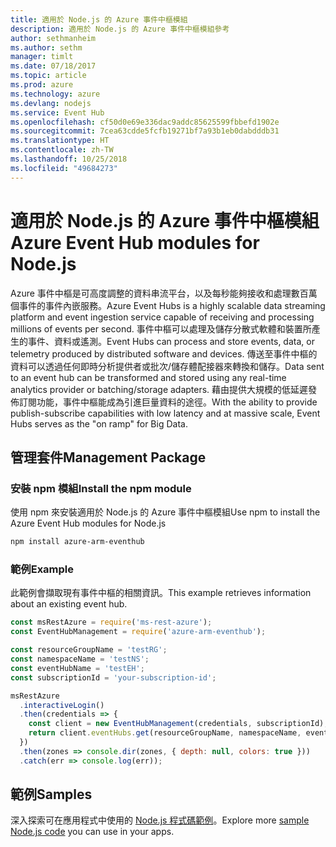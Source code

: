 ```yaml
---
title: 適用於 Node.js 的 Azure 事件中樞模組
description: 適用於 Node.js 的 Azure 事件中樞模組參考
author: sethmanheim
ms.author: sethm
manager: timlt
ms.date: 07/18/2017
ms.topic: article
ms.prod: azure
ms.technology: azure
ms.devlang: nodejs
ms.service: Event Hub
ms.openlocfilehash: cf50d0e69e336dac9addc85625599fbbefd1902e
ms.sourcegitcommit: 7cea63cdde5fcfb19271bf7a93b1eb0dabdddb31
ms.translationtype: HT
ms.contentlocale: zh-TW
ms.lasthandoff: 10/25/2018
ms.locfileid: "49684273"
---
```

# <a name="azure-event-hub-modules-for-nodejs"></a><span data-ttu-id="849f8-103">適用於 Node.js 的 Azure 事件中樞模組</span><span class="sxs-lookup"><span data-stu-id="849f8-103">Azure Event Hub modules for Node.js</span></span>

<span data-ttu-id="849f8-104">Azure 事件中樞是可高度調整的資料串流平台，以及每秒能夠接收和處理數百萬個事件的事件內嵌服務。</span><span class="sxs-lookup"><span data-stu-id="849f8-104">Azure Event Hubs is a highly scalable data streaming platform and event ingestion service capable of receiving and processing millions of events per second.</span></span> <span data-ttu-id="849f8-105">事件中樞可以處理及儲存分散式軟體和裝置所產生的事件、資料或遙測。</span><span class="sxs-lookup"><span data-stu-id="849f8-105">Event Hubs can process and store events, data, or telemetry produced by distributed software and devices.</span></span> <span data-ttu-id="849f8-106">傳送至事件中樞的資料可以透過任何即時分析提供者或批次/儲存體配接器來轉換和儲存。</span><span class="sxs-lookup"><span data-stu-id="849f8-106">Data sent to an event hub can be transformed and stored using any real-time analytics provider or batching/storage adapters.</span></span> <span data-ttu-id="849f8-107">藉由提供大規模的低延遲發佈訂閱功能，事件中樞能成為引進巨量資料的途徑。</span><span class="sxs-lookup"><span data-stu-id="849f8-107">With the ability to provide publish-subscribe capabilities with low latency and at massive scale, Event Hubs serves as the "on ramp" for Big Data.</span></span>

## <a name="management-package"></a><span data-ttu-id="849f8-108">管理套件</span><span class="sxs-lookup"><span data-stu-id="849f8-108">Management Package</span></span>

### <a name="install-the-npm-module"></a><span data-ttu-id="849f8-109">安裝 npm 模組</span><span class="sxs-lookup"><span data-stu-id="849f8-109">Install the npm module</span></span> 

<span data-ttu-id="849f8-110">使用 npm 來安裝適用於 Node.js 的 Azure 事件中樞模組</span><span class="sxs-lookup"><span data-stu-id="849f8-110">Use npm to install the Azure Event Hub modules for Node.js</span></span>

```bash
npm install azure-arm-eventhub
```

### <a name="example"></a><span data-ttu-id="849f8-111">範例</span><span class="sxs-lookup"><span data-stu-id="849f8-111">Example</span></span>

<span data-ttu-id="849f8-112">此範例會擷取現有事件中樞的相關資訊。</span><span class="sxs-lookup"><span data-stu-id="849f8-112">This example retrieves information about an existing event hub.</span></span>

```javascript
const msRestAzure = require('ms-rest-azure');
const EventHubManagement = require('azure-arm-eventhub');

const resourceGroupName = 'testRG';
const namespaceName = 'testNS';
const eventHubName = 'testEH';
const subscriptionId = 'your-subscription-id';

msRestAzure
  .interactiveLogin()
  .then(credentials => {
    const client = new EventHubManagement(credentials, subscriptionId);
    return client.eventHubs.get(resourceGroupName, namespaceName, eventHubName);
  })
  .then(zones => console.dir(zones, { depth: null, colors: true }))
  .catch(err => console.log(err));
```

## <a name="samples"></a><span data-ttu-id="849f8-113">範例</span><span class="sxs-lookup"><span data-stu-id="849f8-113">Samples</span></span>

<span data-ttu-id="849f8-114">深入探索可在應用程式中使用的 [Node.js 程式碼範例](https://azure.microsoft.com/resources/samples/?platform=nodejs)。</span><span class="sxs-lookup"><span data-stu-id="849f8-114">Explore more [sample Node.js code](https://azure.microsoft.com/resources/samples/?platform=nodejs) you can use in your apps.</span></span>
